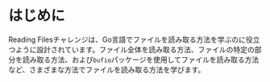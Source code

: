 # はじめに

Reading Filesチャレンジは、Go言語でファイルを読み取る方法を学ぶのに役立つように設計されています。ファイル全体を読み取る方法、ファイルの特定の部分を読み取る方法、および`bufio`パッケージを使用してファイルを読み取る方法など、さまざまな方法でファイルを読み取る方法を学びます。
